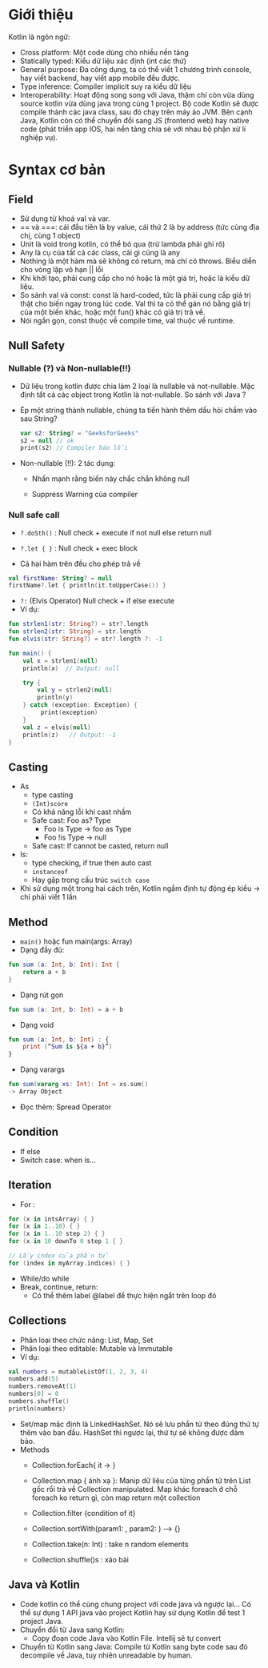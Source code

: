 <!-- Created Date: 2022-05-30 -->

# Giới thiệu

Kotlin là ngôn ngữ:

- Cross platform: Một code dùng cho nhiều nền tảng
- Statically typed: Kiểu dữ liệu xác định (int các thứ)
- General purpose: Đa công dụng, ta có thể viết 1 chương trình console, hay viết backend, hay viết app mobile đều được.
- Type inference: Compiler implicit suy ra kiểu dữ liệu
- Interoperability: Hoạt động song song với Java, thậm chí còn vừa dùng source kotlin vừa dùng java trong cùng 1 project. Bộ code Kotlin sẽ được compile thành các java class, sau đó chạy trên máy ảo JVM. Bên cạnh Java, Kotlin còn có thể chuyển đổi sang JS (frontend web) hay native code (phát triển app IOS, hai nền tảng chia sẻ với nhau bộ phận xử lí nghiệp vụ).

# Syntax cơ bản

## Field

- Sử dụng từ khoá val và var.
- == và ===: cái đầu tiên là by value, cái thứ 2 là by address (tức cùng địa chị, cùng 1 object)
- Unit là void trong kotlin, có thể bỏ qua (trừ lambda phải ghi rõ)
- Any là cụ của tất cả các class, cái gì cũng là any
- Nothing là một hàm mà sẽ không có return, mà chỉ có throws. Biểu diễn cho vòng lặp vô hạn || lỗi
- Khi khởi tạo, phải cung cấp cho nó hoặc là một giá trị, hoặc là kiểu dữ liệu.
- So sánh val và const: const là hard-coded, tức là phải cung cấp giá trị thật cho biến ngay trong lúc code. Val thì ta có thể gán nó bằng giá trị của một biến khác, hoặc một fun() khác có giá trị trả về.
- Nói ngắn gọn, const thuộc về compile time, val thuộc về runtime.

## Null Safety

### Nullable (?) và Non-nullable(!!)

- Dữ liệu trong kotlin được chia làm 2 loại là nullable và not-nullable. Mặc định tất cả các object trong Kotlin là not-nullable. So sánh với Java ?

- Ép một string thành nullable, chúng ta tiến hành thêm dấu hỏi chấm vào sau String?
  
  ```kt
  var s2: String? = "GeeksforGeeks"
  s2 = null // ok
  print(s2) // Compiler báo lỗi
  ```

- Non-nullable (!!): 2 tác dụng:
  
  - Nhấn mạnh rằng biến này chắc chắn không null
  
  - Suppress Warning của compiler
  
### Null safe call

- `?.doSth()` : Null check + execute if not null else return null

- `?.let { }` : Null check + exec block

- Cả hai hàm trên đều cho phép trả về
```kt
val firstName: String? = null
firstName?.let { println(it.toUpperCase()) }
```
- `?:` (Elvis Operator) Null check + if else execute
- Ví dụ:
```kt
fun strlen1(str: String?) = str?.length
fun strlen2(str: String) = str.length
fun elvis(str: String?) = str?.length ?: -1

fun main() {
    val x = strlen1(null)
    println(x)  // Output: null

    try {
        val y = strlen2(null)
        println(y)
    } catch (exception: Exception) {
         print(exception)
    }
    val z = elvis(null)
    println(z)   // Output: -1
}
```

## Casting
- As
    - type casting
    - `(Int)score`
    - Có khả năng lỗi khi cast nhầm
    - Safe cast: Foo as? Type
      - Foo is Type -> foo as Type
      - Foo !is Type -> null
    - Safe cast: If cannot be casted, return null
- Is: 
    - type checking, if true then auto cast
    - `instanceof`
    - Hay gặp trong cấu trúc `switch case`
- Khi sử dụng một trong hai cách trên, Kotlin ngầm định tự động ép kiểu -> chỉ phải viết 1 lần
## Method
- `main()` hoặc fun main(args: Array<String>)
- Dạng đầy đủ:
```kt
fun sum (a: Int, b: Int): Int { 
    return a + b 
}
```
- Dạng rút gọn
```kt
fun sum (a: Int, b: Int) = a + b
```
- Dạng void
```kt
fun sum (a: Int, b: Int) : { 
    print (“Sum is ${a + b}”) 
}
```
- Dạng varargs
```kt
fun sum(vararg xs: Int): Int = xs.sum()
-> Array Object
```
  - Đọc thêm: Spread Operator

## Condition

- If else
- Switch case: when is...

## Iteration
- For :
```kt
for (x in intsArray) { }
for (x in 1..10) { }
for (x in 1..10 step 2) { }
for (x in 10 downTo 0 step 1 { }

// Lấy index của phần tử 
for (index in myArray.indices) { }
```
- While/do while
- Break, continue, return: 
  - Có thể thêm label @label để thực hiện ngắt trên loop đó

## Collections
-	Phân loại theo chức năng: List, Map, Set
-	Phân loại theo editable: Mutable và Immutable
-	Ví dụ: 
```kt
val numbers = mutableListOf(1, 2, 3, 4)
numbers.add(5)
numbers.removeAt(1)
numbers[0] = 0
numbers.shuffle()
println(numbers)
```

-	Set/map mặc định là LinkedHashSet. Nó sẽ lưu phần tử theo đúng thứ tự thêm vào ban đầu. HashSet thì ngược lại, thứ tự sẽ không được đảm bảo.
-	Methods
    - Collection.forEach{ it -> }
    - Collection.map { ánh xạ }: Manip dữ liệu của từng phần tử trên List gốc rồi trả về Collection manipulated. Map khác foreach ở chỗ foreach ko return gì, còn map return một collection

    - Collection.filter {condition of it}
    - Collection.sortWith(param1: , param2: ) –> {}
    - Collection.take(n: Int) : take n random elements
    - Collection.shuffle()s : xáo bài

## Java và Kotlin
-	Code kotlin có thể cùng chung project với code java và ngược lại… Có thể sự dụng 1 API java vào project Kotlin hay sử dụng Kotlin để test 1 project Java.
-	Chuyển đổi từ Java sang Kotlin:
    - Copy đoạn code Java vào Kotlin File. Intellij sẽ tự convert
- Chuyển từ Kotlin sang Java: Compile từ Kotlin sang byte code sau đó decompile về Java, tuy nhiên unreadable by human.
